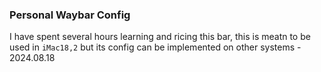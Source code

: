 ### Personal Waybar Config
I have spent several hours learning and ricing this bar, this is meatn to be used in `iMac18,2` but its config can be implemented on other systems - 2024.08.18
